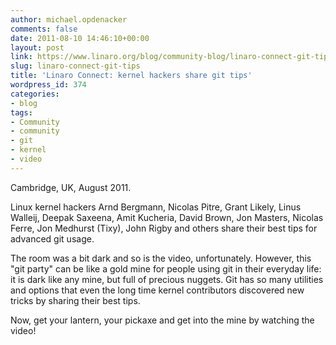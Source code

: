 ```yaml
---
author: michael.opdenacker
comments: false
date: 2011-08-10 14:46:10+00:00
layout: post
link: https://www.linaro.org/blog/community-blog/linaro-connect-git-tips/
slug: linaro-connect-git-tips
title: 'Linaro Connect: kernel hackers share git tips'
wordpress_id: 374
categories:
- blog
tags:
- Community
- community
- git
- kernel
- video
---
```


Cambridge, UK, August 2011.

Linux kernel hackers Arnd Bergmann, Nicolas Pitre, Grant Likely, Linus Walleij, Deepak Saxeena, Amit Kucheria, David Brown, Jon Masters, Nicolas Ferre, Jon Medhurst (Tixy), John Rigby and others share their best tips for advanced git usage.

The room was a bit dark and so is the video, unfortunately. However, this "git party" can be like a gold mine for people using git in their everyday life: it is dark like any mine, but full of precious nuggets. Git has so many utilities and options that even the long time kernel contributors discovered new tricks by sharing their best tips.

Now, get your lantern, your pickaxe and get into the mine by watching the video!

